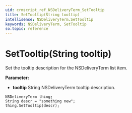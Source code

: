 ```yaml
---
uid: crmscript_ref_NSDeliveryTerm_SetTooltip
title: SetTooltip(String tooltip)
intellisense: NSDeliveryTerm.SetTooltip
keywords: NSDeliveryTerm, SetTooltip
so.topic: reference
---
```


# SetTooltip(String tooltip)

Set the tooltip description for the NSDeliveryTerm list item.

**Parameter:** 
 - **tooltip** String NSDeliveryTerm tooltip description.

```crmscript
NSDeliveryTerm thing;
String descr = "something new";
thing.SetTooltip(descr);
```

